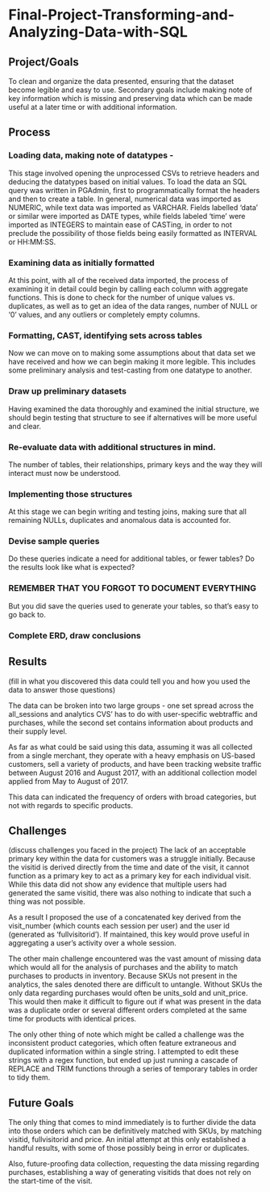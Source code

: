 # Final-Project-Transforming-and-Analyzing-Data-with-SQL

## Project/Goals
To clean and organize the data presented, ensuring that the dataset become legible and easy to use.
Secondary goals include making note of key information which is missing and preserving data which can be made useful at a later time or with additional information.

## Process
### Loading data, making note of datatypes -
  This stage involved opening the unprocessed CSVs to retrieve headers and deducing the datatypes based on initial values. To load the data an SQL query was written in PGAdmin, first to programmatically format the headers and then to create a table. In general, numerical data was imported as NUMERIC, while text data was imported as VARCHAR. Fields labelled ‘data’ or similar were imported as DATE types, while fields labeled ‘time’ were imported as INTEGERS to maintain ease of CASTing, in order to not preclude the possibility of those fields being easily formatted as INTERVAL or HH:MM:SS.

### Examining data as initially formatted
  At this point, with all of the received data imported, the process of examining it in detail could begin by calling each column with aggregate functions. This is done to check for the number of unique values vs. duplicates, as well as to get an idea of the data ranges, number of NULL or ‘0’ values, and any outliers or completely empty columns.

### Formatting, CAST, identifying sets across tables
  Now we can move on to making some assumptions about that data set we have received and how we can begin making it more legible. This includes some preliminary analysis and test-casting from one datatype to another.

### Draw up preliminary datasets
  Having examined the data thoroughly and examined the initial structure, we should begin testing that structure to see if alternatives will be more useful and clear.

### Re-evaluate data with additional structures in mind. 
  The number of tables, their relationships, primary keys and the way they will interact must now be understood.

### Implementing those structures 
  At this stage we can begin writing and testing joins, making sure that all remaining NULLs, duplicates and anomalous data is accounted for.

### Devise sample queries
  Do these queries indicate a need for additional tables, or fewer tables? Do the results look like what is expected?

### REMEMBER THAT YOU FORGOT TO DOCUMENT EVERYTHING
  But you did save the queries used to generate your tables, so that’s easy to go back to.

### Complete ERD, draw conclusions

### 

## Results
(fill in what you discovered this data could tell you and how you used the data to answer those questions)

  The data can be broken into two large groups - one set spread across the all_sessions and analytics CVS’ has to do with user-specific webtraffic and purchases, while the second set contains information about products and their supply level. 

  As far as what could be said using this data, assuming it was all collected from a single merchant, they operate with a heavy emphasis on US-based customers, sell a variety of products, and have been tracking website traffic between August 2016 and August 2017, with an additional collection model applied from May to August of  2017. 

  This data can indicated the frequency of orders with broad categories, but not with regards to specific products.

## Challenges 
(discuss challenges you faced in the project)
  The lack of an acceptable primary key within the data for customers was a struggle initially. Because the visitid is derived directly from the time and date of the visit, it cannot function as a primary key to act as a primary key for each individual visit. While this data did not show any evidence that multiple users had generated the same visitid, there was also nothing to indicate that such a thing was not possible.

  As a result I proposed the use of a concatenated key derived from the visit_number (which counts each session per user) and the user id (generated as ‘fullvisitorid’). If maintained, this key would prove useful in aggregating a user’s activity over a whole session.

  The other main challenge encountered was the vast amount of missing data which would all for the analysis of purchases and the ability to match purchases to products in inventory. Because SKUs not present in the analytics, the sales denoted there are difficult to untangle. Without SKUs the only data regarding purchases would often be units_sold and unit_price. This would then make it difficult to figure out if what was present in the data was a duplicate order or several different orders completed at the same time for products with identical prices.

  The only other thing of note which might be called a challenge was the inconsistent product categories, which often feature extraneous and duplicated information within a single string. I attempted to edit these strings with a regex function, but ended up just running a cascade of REPLACE and TRIM functions through a series of temporary tables in order to tidy them.

## Future Goals
  The only thing that comes to mind immediately is to further divide the data into those orders which can be definitively matched with SKUs, by matching visitid, fullvisitorid and price. An initial attempt at this only established a handful results, with some of those possibly being in error or duplicates.

  Also, future-proofing data collection, requesting the data missing regarding purchases, establishing a way of generating visitids that does not rely on the start-time of the visit.


